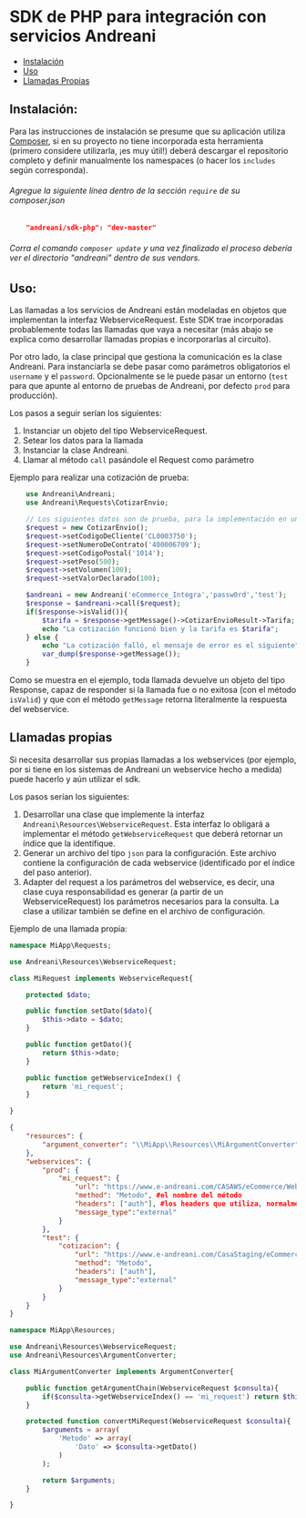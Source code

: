 # SDK de PHP para integración con servicios Andreani

* [Instalación](#instalacion)
* [Uso](#uso)
* [Llamadas Propias](#llamadas_propias)

<a name="instalacion"></a>
## Instalación:

Para las instrucciones de instalación se presume que su aplicación utiliza [Composer](https://getcomposer.org/), si en su proyecto no tiene incorporada esta herramienta (primero considere utilizarla, ¡es muy útil!) deberá descargar el repositorio completo y definir manualmente los namespaces (o hacer los `includes` según corresponda).

###### Agregue la siguiente línea dentro de la sección `require` de su composer.json

```json
    "andreani/sdk-php": "dev-master"
```

###### Corra el comando `composer update` y una vez finalizado el proceso debería ver el directorio "andreani" dentro de sus vendors.

<a name="uso"></a>
## Uso:

Las llamadas a los servicios de Andreani están modeladas en objetos que implementan la interfaz WebserviceRequest. Este SDK trae incorporadas probablemente todas las llamadas que vaya a necesitar (más abajo se explica como desarrollar llamadas propias e incorporarlas al circuito).

Por otro lado, la clase principal que gestiona la comunicación es la clase Andreani. Para instanciarla se debe pasar como parámetros obligatorios el `username` y el `password`. Opcionalmente se le puede pasar un entorno (`test` para que apunte al entorno de pruebas de Andreani, por defecto `prod` para producción).

Los pasos a seguir serían los siguientes:

1. Instanciar un objeto del tipo WebserviceRequest.
2. Setear los datos para la llamada
3. Instanciar la clase Andreani.
4. Llamar al método `call` pasándole el Request como parámetro

Ejemplo para realizar una cotización de prueba:

```php
    use Andreani\Andreani;
    use Andreani\Requests\CotizarEnvio;

    // Los siguientes datos son de prueba, para la implementación en un entorno productivo deberán reemplazarse por los verdaderos
    $request = new CotizarEnvio();
    $request->setCodigoDeCliente('CL0003750');
    $request->setNumeroDeContrato('400006709');
    $request->setCodigoPostal('1014');
    $request->setPeso(500);
    $request->setVolumen(100);
    $request->setValorDeclarado(100);

    $andreani = new Andreani('eCommerce_Integra','passw0rd','test');
    $response = $andreani->call($request);
    if($response->isValid()){
        $tarifa = $response->getMessage()->CotizarEnvioResult->Tarifa;
        echo "La cotización funcionó bien y la tarifa es $tarifa";
    } else {
        echo "La cotización falló, el mensaje de error es el siguiente";
        var_dump($response->getMessage());
    }
```

Como se muestra en el ejemplo, toda llamada devuelve un objeto del tipo Response, capaz de responder si la llamada fue o no exitosa (con el método `isValid`) y que con el método `getMessage` retorna literalmente la respuesta del webservice.

<a name="llamadas_propias"></a>
## Llamadas propias

Si necesita desarrollar sus propias llamadas a los webservices (por ejemplo, por si tiene en los sistemas de Andreani un webservice hecho a medida) puede hacerlo y aún utilizar el sdk.

Los pasos serían los siguientes:

1. Desarrollar una clase que implemente la interfaz `Andreani\Resources\WebserviceRequest`. Esta interfaz lo obligará a implementar el método `getWebserviceRequest` que deberá retornar un índice que la identifique.
2. Generar un archivo del tipo `json` para la configuración. Este archivo contiene la configuración de cada webservice (identificado por el índice del paso anterior).
3. Adapter del request a los parámetros del webservice, es decir, una clase cuya responsabilidad es generar (a partir de un WebserviceRequest) los parámetros necesarios para la consulta. La clase a utilizar también se define en el archivo de configuración.

Ejemplo de una llamada propia:

```php
namespace MiApp\Requests;

use Andreani\Resources\WebserviceRequest;

class MiRequest implements WebserviceRequest{

    protected $dato;

    public function setDato($dato){
        $this->dato = $dato;
    }

    public function getDato(){
        return $this->dato;
    }

    public function getWebserviceIndex() {
        return 'mi_request';
    }

}
```

```json
{
    "resources": {
        "argument_converter": "\\MiApp\\Resources\\MiArgumentConverter"
    },
    "webservices": {
        "prod": {
            "mi_request": {
                "url": "https://www.e-andreani.com/CASAWS/eCommerce/WebserviceAMedida.svc?wsdl", #url del webservice
                "method": "Metodo", #el nombre del método
                "headers": ["auth"], #los headers que utiliza, normalmente 'auth' cuando requiere autenticación o un array vacío cuando no la requiere
                "message_type":"external"
            }
        },
        "test": {
            "cotizacion": {
                "url": "https://www.e-andreani.com/CasaStaging/eCommerce/WebserviceAMedida.svc?wsdl",
                "method": "Metodo",
                "headers": ["auth"],
                "message_type":"external"
            }
        }
    }
}

```

```php
namespace MiApp\Resources;

use Andreani\Resources\WebserviceRequest;
use Andreani\Resources\ArgumentConverter;

class MiArgumentConverter implements ArgumentConverter{

    public function getArgumentChain(WebserviceRequest $consulta){
        if($consulta->getWebserviceIndex() == 'mi_request') return $this->convertMiRequest($consulta);
    }

    protected function convertMiRequest(WebserviceRequest $consulta){
        $arguments = array(
            'Metodo' => array(
                'Dato' => $consulta->getDato()
            )
        );

        return $arguments;
    }

}
```
